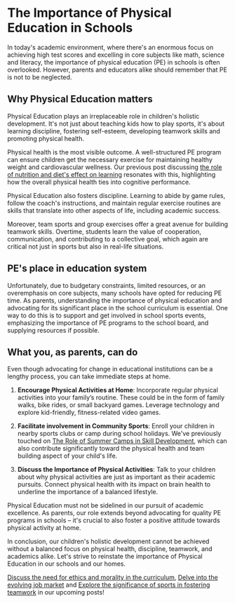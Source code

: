 # The Importance of Physical Education in Schools

In today's academic environment, where there's an enormous focus on achieving high test scores and excelling in core subjects like math, science and literacy, the importance of physical education (PE) in schools is often overlooked. However, parents and educators alike should remember that PE is not to be neglected. 

## Why Physical Education matters

Physical Education plays an irreplaceable role in children's holistic development. It's not just about teaching kids how to play sports, it's about learning discipline, fostering self-esteem, developing teamwork skills and promoting physical health.

Physical health is the most visible outcome. A well-structured PE program can ensure children get the necessary exercise for maintaining healthy weight and cardiovascular wellness. Our previous post discussing [the role of nutrition and diet's effect on learning](/xedublog/student-well-being/the-role-of-nutrition-diets-effect-on-learning.md) resonates with this, highlighting how the overall physical health ties into cognitive performance.

Physical Education also fosters discipline. Learning to abide by game rules, follow the coach's instructions, and maintain regular exercise routines are skills that translate into other aspects of life, including academic success.

Moreover, team sports and group exercises offer a great avenue for building teamwork skills. Overtime, students learn the value of cooperation, communication, and contributing to a collective goal, which again are critical not just in sports but also in real-life situations.

## PE's place in education system

Unfortunately, due to budgetary constraints, limited resources, or an overemphasis on core subjects, many schools have opted for reducing PE time. As parents, understanding the importance of physical education and advocating for its significant place in the school curriculum is essential. One way to do this is to support and get involved in school sports events, emphasizing the importance of PE programs to the school board, and supplying resources if possible.

## What you, as parents, can do

Even though advocating for change in educational institutions can be a lengthy process, you can take immediate steps at home.

1. **Encourage Physical Activities at Home**: Incorporate regular physical activities into your family’s routine. These could be in the form of family walks, bike rides, or small backyard games. Leverage technology and explore kid-friendly, fitness-related video games.

2. **Facilitate involvement in Community Sports**: Enroll your children in nearby sports clubs or camp during school holidays. We've previously touched on [The Role of Summer Camps in Skill Development](/xedublog/holistic-development/the-role-of-summer-camps-in-skill-development.md), which can also contribute significantly toward the physical health and team building aspect of your child's life. 

3. **Discuss the Importance of Physical Activities**: Talk to your children about why physical activities are just as important as their academic pursuits. Connect physical health with its impact on brain health to underline the importance of a balanced lifestyle.

Physical Education must not be sidelined in our pursuit of academic excellence. As parents, our role extends beyond advocating for quality PE programs in schools – it's crucial to also foster a positive attitude towards physical activity at home. 

In conclusion, our children's holistic development cannot be achieved without a balanced focus on physical health, discipline, teamwork, and academics alike. Let's strive to reinstate the importance of Physical Education in our schools and our homes. 

[Discuss the need for ethics and morality in the curriculum](/xedublog/education-fundamentals/ethics-and-morality-in-modern-education.md), [Delve into the evolving job market](/xedublog/modern-challenges/preparing-students-for-the-future-job-market.md) and [Explore the significance of sports in fostering teamwork](/xedublog/holistic-development/the-role-of-sports-in-physical-and-mental-development.md) in our upcoming posts!